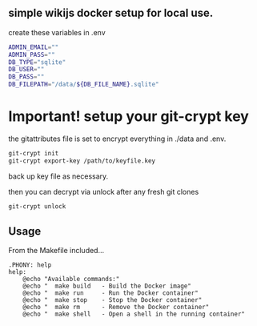 ## simple wikijs docker setup for local use.


create these variables in .env
```bash
ADMIN_EMAIL=""
ADMIN_PASS=""
DB_TYPE="sqlite"
DB_USER=""
DB_PASS=""
DB_FILEPATH="/data/${DB_FILE_NAME}.sqlite"
```
# Important! setup your git-crypt key

the gitattributes file is set to encrypt everything in ./data and .env.

```bash
git-crypt init
git-crypt export-key /path/to/keyfile.key
```
back up key file as necessary.

then you can decrypt via unlock after any fresh git clones
```bash
git-crypt unlock
```

## Usage
From the Makefile included...

```
.PHONY: help
help:
	@echo "Available commands:"
	@echo "  make build   - Build the Docker image"
	@echo "  make run     - Run the Docker container"
	@echo "  make stop    - Stop the Docker container"
	@echo "  make rm      - Remove the Docker container"
	@echo "  make shell   - Open a shell in the running container"
```
